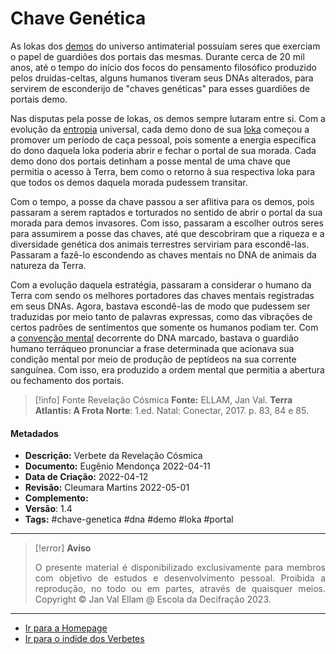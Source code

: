 # Chave Genética

As lokas dos [demos](Demos.md) do universo antimaterial possuíam seres que exerciam o papel de guardiões dos portais das mesmas.  Durante cerca de 20 mil anos, até o tempo do início dos focos do pensamento filosófico produzido pelos druidas-celtas, alguns humanos tiveram seus DNAs alterados, para servirem de esconderijo de "chaves genéticas" para esses guardiões de portais demo. 

Nas disputas pela posse de lokas, os demos sempre lutaram entre si. Com a evolução da [entropia](Entropia.md) universal, cada demo dono de sua [loka](Árvore%20do%20Conhecimento/Verbetes/L/Loka.md) começou a promover um período de caça pessoal, pois somente a energia específica do dono daquela loka poderia abrir e fechar o portal de sua morada. Cada demo dono dos portais detinham a posse mental de uma chave que permitia o acesso à Terra, bem como o retorno à sua respectiva loka para que todos os demos daquela morada pudessem transitar. 

Com o tempo, a posse da chave passou a ser aflitiva para os demos, pois passaram a serem raptados e torturados no sentido de abrir o portal da sua morada para demos invasores.  Com isso, passaram a escolher outros seres para assumirem a posse das chaves, até que descobriram que a riqueza e a diversidade genética dos animais terrestres serviriam para escondê-las. Passaram a fazê-lo escondendo as chaves mentais no DNA de animais da natureza da Terra.

Com a evolução daquela estratégia, passaram a considerar o humano da Terra com sendo os melhores portadores das chaves mentais registradas em seus DNAs. Agora, bastava escondê-las de modo que pudessem ser traduzidas por meio tanto de palavras expressas, como das vibrações de certos padrões de sentimentos que somente os humanos podiam ter. Com a [convenção mental](Convenção%20Mental.md) decorrente do DNA marcado, bastava o guardião humano terráqueo pronunciar a frase determinada que acionava sua condição mental por meio de produção de peptídeos na sua corrente sanguínea. Com isso, era produzido a ordem mental que permitia a abertura ou fechamento dos portais. 

> [!info] Fonte Revelação Cósmica
> **Fonte:** ELLAM, Jan Val. **Terra Atlantis: A Frota Norte**: 1.ed. Natal: Conectar, 2017.  p. 83, 84 e 85. 

#### Metadados

- **Descrição:** Verbete da Revelação Cósmica
- **Documento:** Eugênio Mendonça 2022-04-11 
- **Data de Criação:** 2022-04-12
- **Revisão:** Cleumara Martins 2022-05-01
- **Complemento:** 
- **Versão**: 1.4 
- **Tags:** #chave-genetica #dna #demo #loka #portal 

---
> [!error] **Aviso**
> <p align="justify">O presente material é disponibilizado exclusivamente para membros com objetivo de estudos e desenvolvimento pessoal. Proibida a reprodução, no todo ou em partes, através de quaisquer meios. Copyright © Jan Val Ellam @ Escola da Decifração 2023. </p>

---
- [Ir para a Homepage](Homepage.canvas)
- [Ir para o índide dos Verbetes](ÍNDIDE%20GERAL%20DOS%20VERBETES.canvas)
